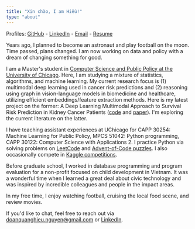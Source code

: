 ```yaml
---
title: "Xin chào, I am Hiếu!"
type: "about"
---
```

Profiles: [GitHub](https://github.com/quanghieu31) - [LinkedIn](https://www.linkedin.com/in/hieunguyen31/) - [Email](mailto:doanquanghieu.nguyen@gmail.com) - [Resume](https://drive.google.com/file/d/1O3lV8Nw9wEw6L0APWUUQXP_mvUbAEdYk/view?usp=sharing)


Years ago, I planned to become an astronaut and play football on the moon. Time passed, plans changed. I am now working on data and policy with a dream of changing something for good.

I am a Master's student in [Computer Science and Public Policy at the University of Chicago](https://capp.uchicago.edu/). Here, I am studying a mixture of statistics, algorithms, and machine learning. My current research focus is (1) multimodal deep learning used in cancer risk predictions and (2) reasoning using graph in vision-language models in biomedicine and healthcare, utilizing efficient embeddings/feature extraction methods. Here is my latest project on the former: A Deep Learning Multimodal Approach to Survival Risk Prediction in Kidney Cancer Patients ([code](https://github.com/quanghieu31/multimodal-ccRCC) and [paper](https://github.com/quanghieu31/multimodal-ccRCC/blob/main/Final_Report_03_2025.pdf)). I'm exploring the current literature on the latter.

I have teaching assistant experiences at UChicago for CAPP 30254: Machine Learning for Public Policy, MPCS 51042: Python programming, CAPP 30122: Computer Science with Applications 2. I practice Python via solving problems on [LeetCode](https://leetcode.com/u/quanghieu31/) and [Advent-of-Code puzzles](https://github.com/quanghieu31/advent-of-code). I also occasionally compete in [Kaggle competitions](https://www.kaggle.com/hieunguyendq). 

Before graduate school, I worked in database programming and program evaluation for a non-profit focused on child development in Vietnam. It was a wonderful time when I learned a great deal about civic technology and was inspired by incredible colleagues and people in the impact areas.

In my free time, I enjoy watching football, cruising the local food scene, and review movies.

If you'd like to chat, feel free to reach out via doanquanghieu.nguyen@gmail.com or [LinkedIn](https://www.linkedin.com/in/hieunguyen31/).